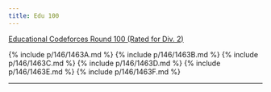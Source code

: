 ```yaml
---
title: Edu 100
---
```


[Educational Codeforces Round 100 (Rated for Div. 2)](https://codeforces.com/contest/1463)

{% include p/146/1463A.md %}
{% include p/146/1463B.md %}
{% include p/146/1463C.md %}
{% include p/146/1463D.md %}
{% include p/146/1463E.md %}
{% include p/146/1463F.md %}

* * *

<object data='notes/Edu-100.pdf' width='1000' height='1000' type='application/pdf'/>
